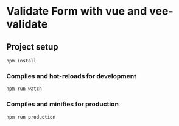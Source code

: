 # Validate Form with vue and vee-validate

## Project setup
```
npm install
```

### Compiles and hot-reloads for development
```
npm run watch
```

### Compiles and minifies for production
```
npm run production
```


